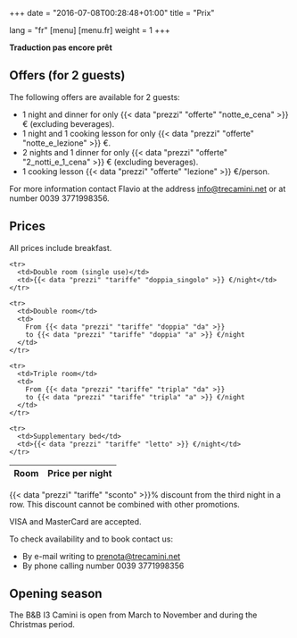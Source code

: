 +++
date = "2016-07-08T00:28:48+01:00"
title = "Prix"

lang = "fr"
[menu]
  [menu.fr]
    weight = 1
+++


<div class="alert alert-warning" role="alert">
  <b>Traduction pas encore prêt</b>
</div>


Offers (for 2 guests)
---------------------
The following offers are available for 2 guests:

 * 1 night and dinner for only
   {{< data "prezzi" "offerte" "notte_e_cena" >}}
   € (excluding beverages).
 * 1 night and 1 cooking lesson for only
   {{< data "prezzi" "offerte" "notte_e_lezione" >}} €.
 * 2 nights and 1 dinner for only
   {{< data "prezzi" "offerte" "2_notti_e_1_cena" >}}
   € (excluding beverages).
 * 1 cooking lesson
   {{< data "prezzi" "offerte" "lezione" >}}
   €/person.

For more information contact Flavio at the address
[info@trecamini.net](info@trecamini.net) or at number 0039 3771998356.


Prices
------
All prices include breakfast.

<table class="table table-striped">
  <thead>
    <tr>
      <th>Room</th>
      <th>Price per night</th>
    </tr>
  </thead>
  <tbody>

    <tr>
      <td>Double room (single use)</td>
      <td>{{< data "prezzi" "tariffe" "doppia_singolo" >}} €/night</td>
    </tr>

    <tr>
      <td>Double room</td>
      <td>
        From {{< data "prezzi" "tariffe" "doppia" "da" >}}
        to {{< data "prezzi" "tariffe" "doppia" "a" >}} €/night
      </td>
    </tr>

    <tr>
      <td>Triple room</td>
      <td>
        From {{< data "prezzi" "tariffe" "tripla" "da" >}}
        to {{< data "prezzi" "tariffe" "tripla" "a" >}} €/night
      </td>
    </tr>

    <tr>
      <td>Supplementary bed</td>
      <td>{{< data "prezzi" "tariffe" "letto" >}} €/night</td>
    </tr>

  </tbody>
</table>

{{< data "prezzi" "tariffe" "sconto" >}}% discount from the third night in a row.
This discount cannot be combined with other promotions.

VISA and MasterCard are accepted.

To check availability and to book contact us:

  * By e-mail writing to [prenota@trecamini.net](mailto:prenota@trecamini.net)
  * By phone calling number 0039 3771998356


Opening season
--------------
The B&B I3 Camini is open from March to November and during the Christmas period.
